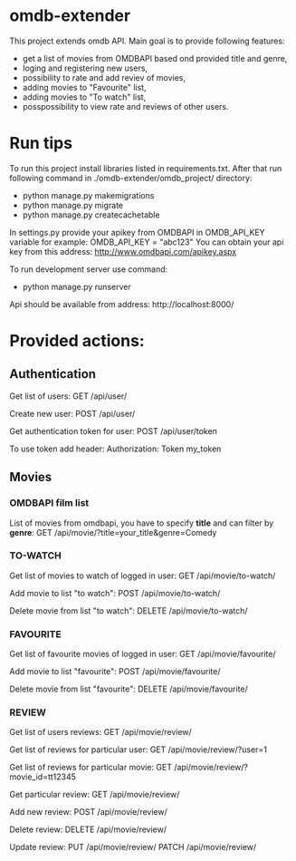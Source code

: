 # omdb-extender
This project extends omdb API.
Main goal is to provide following features:
- get a list of movies from OMDBAPI  based ond provided title and genre,
- loging and registering new users,
- possibility to rate and add reviev of movies,
- adding movies to "Favourite" list,
- adding movies to "To watch" list,
- posspossibility to view rate and reviews of other users.

# Run tips
To run this project install libraries listed in requirements.txt.
After that run following command in ./omdb-extender/omdb_project/ directory:
- python manage.py makemigrations
- python manage.py migrate
- python manage.py createcachetable

In settings.py provide your apikey from OMDBAPI in OMDB_API_KEY variable for example:
OMDB_API_KEY = "abc123"
You can obtain your api key from this address: http://www.omdbapi.com/apikey.aspx

To run development server use command:
 - python manage.py runserver
 
 Api should be available from address:
 http://localhost:8000/

# Provided actions:
## Authentication
Get list of users:
  GET /api/user/
 
Create new user:
  POST /api/user/

Get authentication token for user:
  POST /api/user/token
  
To use token add header:
  Authorization: Token my_token
  
## Movies
### OMDBAPI film list
List of movies from omdbapi, you have to specify **title** and can filter by **genre**:
GET /api/movie/?title=your_title&genre=Comedy

### TO-WATCH
Get list of movies to watch of logged in user:
 GET /api/movie/to-watch/

Add movie to list "to watch":
 POST /api/movie/to-watch/

Delete movie from list "to watch":
 DELETE /api/movie/to-watch/<id>

### FAVOURITE
Get list of favourite movies of logged in user:
 GET /api/movie/favourite/

Add movie to list "favourite":
 POST /api/movie/favourite/

Delete movie from list "favourite":
 DELETE /api/movie/favourite/<id>


### REVIEW
Get list of users reviews:
 GET /api/movie/review/

Get list of reviews for particular user:
 GET /api/movie/review/?user=1

Get list of reviews for particular movie:
 GET /api/movie/review/?movie_id=tt12345

Get particular review:
 GET /api/movie/review/<id>
  
Add new review:
 POST /api/movie/review/

Delete review:
 DELETE /api/movie/review/<id>

Update review:
PUT /api/movie/review/<id>
PATCH /api/movie/review/<id>
